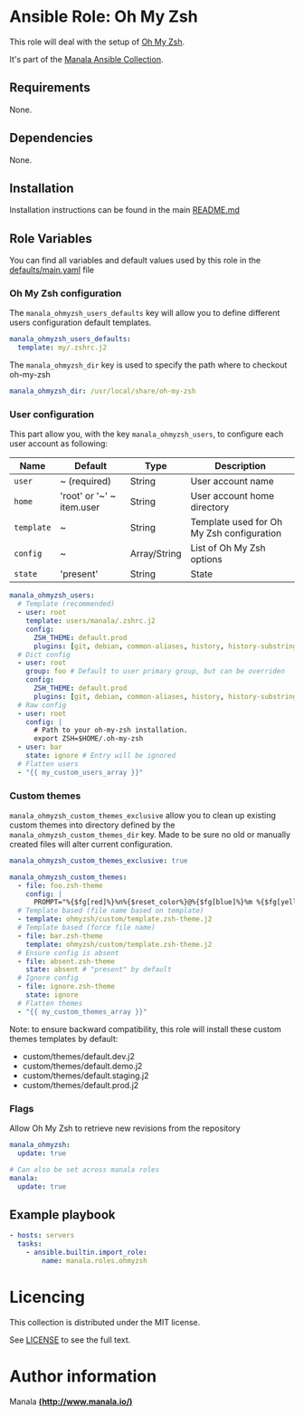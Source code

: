 # Ansible Role: Oh My Zsh

This role will deal with the setup of [Oh My Zsh](http://ohmyz.sh/).

It's part of the [Manala Ansible Collection](https://galaxy.ansible.com/manala/roles).

## Requirements

None.

## Dependencies

None.

## Installation

Installation instructions can be found in the main [README.md](https://github.com/manala/ansible-roles/blob/main/README.md)

## Role Variables

You can find all variables and default values used by this role in the [defaults/main.yaml](./defaults/main.yaml) file

### Oh My Zsh configuration

The `manala_ohmyzsh_users_defaults` key will allow you to define different users configuration default templates.

```yaml
manala_ohmyzsh_users_defaults:
  template: my/.zshrc.j2
```

The `manala_ohmyzsh_dir` key is used to specify the path where to checkout oh-my-zsh

```yaml
manala_ohmyzsh_dir: /usr/local/share/oh-my-zsh
```

### User configuration

This part allow you, with the key `manala_ohmyzsh_users`, to configure each user account as following:

| Name       | Default                   | Type         | Description                               |
| ---------- | ------------------------- | ------------ | ----------------------------------------- |
| `user`     | ~ (required)              | String       | User account name                         |
| `home`     | 'root' or '~' ~ item.user | String       | User account home directory               |
| `template` | ~                         | String       | Template used for Oh My Zsh configuration |
| `config`   | ~                         | Array/String | List of Oh My Zsh options                 |
| `state`    | 'present'                 | String       | State                                     |

```yaml
manala_ohmyzsh_users:
  # Template (recommended)
  - user: root
    template: users/manala/.zshrc.j2
    config:
      ZSH_THEME: default.prod
      plugins: [git, debian, common-aliases, history, history-substring-search]
  # Dict config
  - user: root
    group: foo # Default to user primary group, but can be overriden
    config:
      ZSH_THEME: default.prod
      plugins: [git, debian, common-aliases, history, history-substring-search]
  # Raw config
  - user: root
    config: |
      # Path to your oh-my-zsh installation.
      export ZSH=$HOME/.oh-my-zsh
  - user: bar
    state: ignore # Entry will be ignored
  # Flatten users
  - "{{ my_custom_users_array }}"
```

### Custom themes

`manala_ohmyzsh_custom_themes_exclusive` allow you to clean up existing custom themes into directory defined by the `manala_ohmyzsh_custom_themes_dir` key. Made to be sure no old or manually created files will alter current configuration.

```yaml
manala_ohmyzsh_custom_themes_exclusive: true
```

```yaml
manala_ohmyzsh_custom_themes:
  - file: foo.zsh-theme
    config: |
      PROMPT="%{$fg[red]%}%n%{$reset_color%}@%{$fg[blue]%}%m %{$fg[yellow]%}%~ %{$reset_color%}%% "
  # Template based (file name based on template)
  - template: ohmyzsh/custom/template.zsh-theme.j2
  # Template based (force file name)
  - file: bar.zsh-theme
    template: ohmyzsh/custom/template.zsh-theme.j2
  # Ensure config is absent
  - file: absent.zsh-theme
    state: absent # "present" by default
  # Ignore config
  - file: ignore.zsh-theme
    state: ignore
  # Flatten themes
  - "{{ my_custom_themes_array }}"
```

Note: to ensure backward compatibility, this role will install these custom themes templates by default:

- custom/themes/default.dev.j2
- custom/themes/default.demo.j2
- custom/themes/default.staging.j2
- custom/themes/default.prod.j2

### Flags

Allow Oh My Zsh to retrieve new revisions from the repository
```yaml
manala_ohmyzsh:
  update: true

# Can also be set across manala roles
manala:
  update: true
```

## Example playbook

```yaml
- hosts: servers
  tasks:
    - ansible.builtin.import_role:  
        name: manala.roles.ohmyzsh
```

# Licencing

This collection is distributed under the MIT license.

See [LICENSE](https://opensource.org/licenses/MIT) to see the full text.

# Author information

Manala [**(http://www.manala.io/)**](http://www.manala.io)
